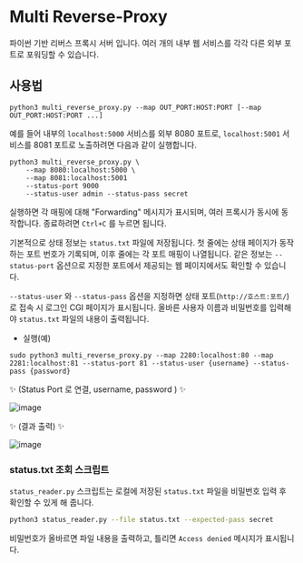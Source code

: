# Multi Reverse-Proxy

파이썬 기반 리버스 프록시 서버 입니다. 
여러 개의 내부 웹 서비스를 각각 다른 외부 포트로 포워딩할 수 있습니다.

## 사용법

```
python3 multi_reverse_proxy.py --map OUT_PORT:HOST:PORT [--map OUT_PORT:HOST:PORT ...]
```

예를 들어 내부의 `localhost:5000` 서비스를 외부 8080 포트로,
`localhost:5001` 서비스를 8081 포트로 노출하려면 다음과 같이 실행합니다.

```
python3 multi_reverse_proxy.py \
    --map 8080:localhost:5000 \
    --map 8081:localhost:5001
    --status-port 9000
    --status-user admin --status-pass secret
```

실행하면 각 매핑에 대해 "Forwarding" 메시지가 표시되며, 여러 프록시가 동시에 동작합니다.
종료하려면 `Ctrl+C` 를 누르면 됩니다.

기본적으로 상태 정보는 `status.txt` 파일에 저장됩니다. 첫 줄에는 상태 페이지가 동작하는
포트 번호가 기록되며, 이후 줄에는 각 포트 매핑이 나열됩니다. 같은 정보는 `--status-port`
옵션으로 지정한 포트에서 제공되는 웹 페이지에서도 확인할 수 있습니다.

`--status-user` 와 `--status-pass` 옵션을 지정하면 상태 포트(`http://호스트:포트/`)
로 접속 시 로그인 CGI 페이지가 표시됩니다. 올바른 사용자 이름과 비밀번호를
입력해야 `status.txt` 파일의 내용이 출력됩니다.


- 실행(예)
```
sudo python3 multi_reverse_proxy.py --map 2280:localhost:80 --map 2281:localhost:81 --status-port 81 --status-user {username} --status-pass {password}
```
✨ (Status Port 로 연결, username, password ) ✨ 

![image](https://github.com/user-attachments/assets/a0f9ecb4-4e0a-401e-8e30-d255099d2924)

✨ (결과 출력) ✨  

![image](https://github.com/user-attachments/assets/5521fb89-beb9-400e-9e4e-9d99437406dc)


### status.txt 조회 스크립트

`status_reader.py` 스크립트는 로컬에 저장된 `status.txt` 파일을
비밀번호 입력 후 확인할 수 있게 해 줍니다.

```bash
python3 status_reader.py --file status.txt --expected-pass secret
```

비밀번호가 올바르면 파일 내용을 출력하고, 틀리면 `Access denied` 메시지가
표시됩니다.

